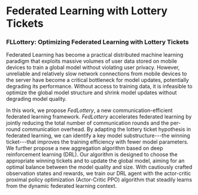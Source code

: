 # Federated Learning with Lottery Tickets



### FLLottery: Optimizing Federated Learning with Lottery Tickets

Federated Learning has become a practical distributed machine learning paradigm that exploits massive volumes of user data stored on mobile devices to train a global model without violating user privacy. However, unreliable and relatively slow network connections from mobile devices to the server have become a critical bottleneck for model updates, potentially degrading its performance. Without access to training data, it is infeasible to optimize the global model structure and shrink model updates without degrading model quality.
  
In this work, we propose *FedLottery*, a new communication-efficient federated learning framework. *FedLottery* accelerates federated learning by jointly reducing the total number of communication rounds and the per-round communication overhead. By adapting the lottery ticket hypothesis in federated learning, we can identify a key model substructure---the winning ticket---that improves the training efficiency with fewer model parameters. We further propose a new  aggregation algorithm based on deep reinforcement learning (DRL). Our algorithm is designed to choose the appropriate winning tickets and to update the global model, aiming for an optimal balance between the model quality and size. With cautiously crafted observation states and rewards, we train our DRL agent with the actor-critic proximal policy optimization (Actor-Critic PPO) algorithm that steadily learns from the dynamic federated learning context. 

